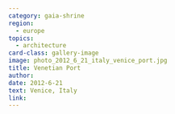 ```yaml
---
category: gaia-shrine
region:
  - europe
topics:
  - architecture
card-class: gallery-image
image: photo_2012_6_21_italy_venice_port.jpg
title: Venetian Port
author:
date: 2012-6-21
text: Venice, Italy
link:
---
```

